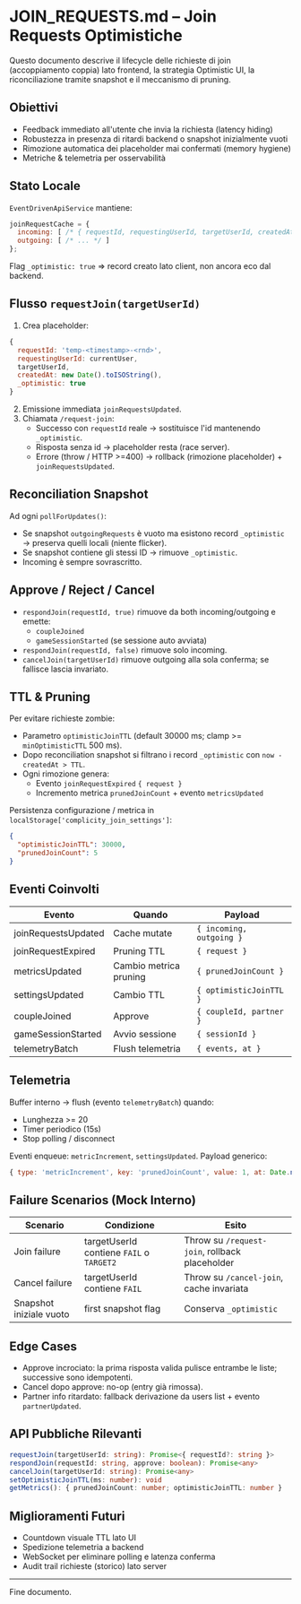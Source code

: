 # JOIN_REQUESTS.md – Join Requests Optimistiche

Questo documento descrive il lifecycle delle richieste di join (accoppiamento coppia) lato frontend, la strategia Optimistic UI, la riconciliazione tramite snapshot e il meccanismo di pruning.

## Obiettivi
- Feedback immediato all'utente che invia la richiesta (latency hiding)
- Robustezza in presenza di ritardi backend o snapshot inizialmente vuoti
- Rimozione automatica dei placeholder mai confermati (memory hygiene)
- Metriche & telemetria per osservabilità

## Stato Locale
`EventDrivenApiService` mantiene:
```js
joinRequestCache = {
  incoming: [ /* { requestId, requestingUserId, targetUserId, createdAt, _optimistic? } */],
  outgoing: [ /* ... */ ]
};
```
Flag `_optimistic: true` => record creato lato client, non ancora eco dal backend.

## Flusso `requestJoin(targetUserId)`
1. Crea placeholder:
```js
{
  requestId: 'temp-<timestamp>-<rnd>',
  requestingUserId: currentUser,
  targetUserId,
  createdAt: new Date().toISOString(),
  _optimistic: true
}
```
2. Emissione immediata `joinRequestsUpdated`.
3. Chiamata `/request-join`:
   - Successo con `requestId` reale → sostituisce l'id mantenendo `_optimistic`.
   - Risposta senza id → placeholder resta (race server).
   - Errore (throw / HTTP >=400) → rollback (rimozione placeholder) + `joinRequestsUpdated`.

## Reconciliation Snapshot
Ad ogni `pollForUpdates()`:
- Se snapshot `outgoingRequests` è vuoto ma esistono record `_optimistic` → preserva quelli locali (niente flicker).
- Se snapshot contiene gli stessi ID → rimuove `_optimistic`.
- Incoming è sempre sovrascritto.

## Approve / Reject / Cancel
- `respondJoin(requestId, true)` rimuove da both incoming/outgoing e emette:
  - `coupleJoined`
  - `gameSessionStarted` (se sessione auto avviata)
- `respondJoin(requestId, false)` rimuove solo incoming.
- `cancelJoin(targetUserId)` rimuove outgoing alla sola conferma; se fallisce lascia invariato.

## TTL & Pruning
Per evitare richieste zombie:
- Parametro `optimisticJoinTTL` (default 30000 ms; clamp >= `minOptimisticTTL` 500 ms).
- Dopo reconciliation snapshot si filtrano i record `_optimistic` con `now - createdAt > TTL`.
- Ogni rimozione genera:
  - Evento `joinRequestExpired` `{ request }`
  - Incremento metrica `prunedJoinCount` + evento `metricsUpdated`

Persistenza configurazione / metrica in `localStorage['complicity_join_settings']`:
```json
{
  "optimisticJoinTTL": 30000,
  "prunedJoinCount": 5
}
```

## Eventi Coinvolti
| Evento | Quando | Payload |
|--------|--------|---------|
| joinRequestsUpdated | Cache mutate | `{ incoming, outgoing }` |
| joinRequestExpired | Pruning TTL | `{ request }` |
| metricsUpdated | Cambio metrica pruning | `{ prunedJoinCount }` |
| settingsUpdated | Cambio TTL | `{ optimisticJoinTTL }` |
| coupleJoined | Approve | `{ coupleId, partner }` |
| gameSessionStarted | Avvio sessione | `{ sessionId }` |
| telemetryBatch | Flush telemetria | `{ events, at }` |

## Telemetria
Buffer interno → flush (evento `telemetryBatch`) quando:
- Lunghezza >= 20
- Timer periodico (15s)
- Stop polling / disconnect

Eventi enqueue: `metricIncrement`, `settingsUpdated`. Payload generico:
```js
{ type: 'metricIncrement', key: 'prunedJoinCount', value: 1, at: Date.now() }
```

## Failure Scenarios (Mock Interno)
| Scenario | Condizione | Esito |
|----------|-----------|-------|
| Join failure | targetUserId contiene `FAIL` o `TARGET2` | Throw su `/request-join`, rollback placeholder |
| Cancel failure | targetUserId contiene `FAIL` | Throw su `/cancel-join`, cache invariata |
| Snapshot iniziale vuoto | first snapshot flag | Conserva `_optimistic` |

## Edge Cases
- Approve incrociato: la prima risposta valida pulisce entrambe le liste; successive sono idempotenti.
- Cancel dopo approve: no-op (entry già rimossa).
- Partner info ritardato: fallback derivazione da users list + evento `partnerUpdated`.

## API Pubbliche Rilevanti
```ts
requestJoin(targetUserId: string): Promise<{ requestId?: string }>
respondJoin(requestId: string, approve: boolean): Promise<any>
cancelJoin(targetUserId: string): Promise<any>
setOptimisticJoinTTL(ms: number): void
getMetrics(): { prunedJoinCount: number; optimisticJoinTTL: number }
```

## Miglioramenti Futuri
- Countdown visuale TTL lato UI
- Spedizione telemetria a backend
- WebSocket per eliminare polling e latenza conferma
- Audit trail richieste (storico) lato server

---
Fine documento.
